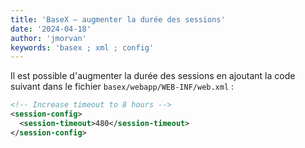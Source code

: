 ```yaml
---
title: 'BaseX — augmenter la durée des sessions'
date: '2024-04-18'
author: 'jmorvan'
keywords: 'basex ; xml ; config'
---
```


Il est possible d'augmenter la durée des sessions en ajoutant la code suivant dans le fichier `basex/webapp/WEB-INF/web.xml` :

```xml
<!-- Increase timeout to 8 hours -->
<session-config>
  <session-timeout>480</session-timeout>
</session-config>
```

